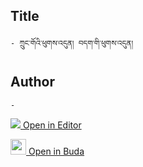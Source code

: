 ## Title
	- ཀྲུང་གོའི་ཕུགས་འདུན། བདག་གི་ཕུགས་འདུན།

## Author
	- 



[<img src="https://img.icons8.com/color/25/000000/edit-property.png"> Open in Editor](http://editor.openpecha.org/P004132)

[<img width="25" src="https://library.bdrc.io/icons/BUDA-small.svg"> Open in Buda](https://library.bdrc.io/show/bdr:IE0OPP004132)
